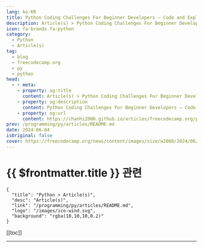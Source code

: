 ```yaml
---
lang: ko-KR
title: Python Coding Challenges For Beginner Developers – Code and Explanations
description: Article(s) > Python Coding Challenges For Beginner Developers – Code and Explanations
icon: fa-brands fa-python
category: 
  - Python
  - Article(s)
tag: 
  - blog
  - freecodecamp.org
  - py
  - python
head:
  - - meta:
    - property: og:title
      content: Article(s) > Python Coding Challenges For Beginner Developers – Code and Explanations
    - property: og:description
      content: Python Coding Challenges For Beginner Developers – Code and Explanations
    - property: og:url
      content: https://chanhi2000.github.io/articles/freecodecamp.org/python-coding-challenges-for-beginners.html
prev: /programming/py/articles/README.md
date: 2024-06-04
isOriginal: false
cover: https://freecodecamp.org/news/content/images/size/w2000/2024/06/pexels-pixabay-139392.jpg
---
```


# {{ $frontmatter.title }} 관련

```component VPCard
{
  "title": "Python > Article(s)",
  "desc": "Article(s)",
  "link": "/programming/py/articles/README.md",
  "logo": "/images/ico-wind.svg",
  "background": "rgba(10,10,10,0.2)"
}
```

[[toc]]

---

<SiteInfo
  name="Python Coding Challenges For Beginner Developers – Code and Explanations"
  desc="Learning Python can be challenging, especially if you're not actually writing enough code. As a beginner, you may go through lessons and tutorials without practicing on your own – and this makes it harder to learn the language. The truth is, you cannot truly learn programming without writing code. It..."
  url="https://freecodecamp.org/news/python-coding-challenges-for-beginners/"
  logo="https://cdn.freecodecamp.org/universal/favicons/favicon.ico"
  preview="https://freecodecamp.org/news/content/images/size/w2000/2024/06/pexels-pixabay-139392.jpg"/>

<!-- TODO: 작성 -->

